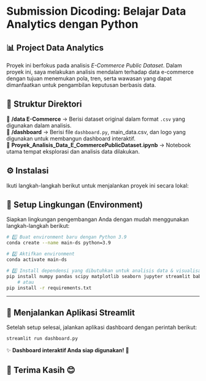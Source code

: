 # **Submission Dicoding: Belajar Data Analytics dengan Python**  

## 📊 **Project Data Analytics**  
 Proyek ini berfokus pada analisis *E-Commerce Public Dataset*. Dalam proyek ini, saya melakukan analisis mendalam terhadap data e-commerce dengan tujuan menemukan pola, tren, serta wawasan yang dapat dimanfaatkan untuk pengambilan keputusan berbasis data.  

## 📂 **Struktur Direktori**  
📁 **/data E-Commerce** → Berisi dataset original dalam format `.csv` yang digunakan dalam analisis.  
📁 **/dashboard** → Berisi file `dashboard.py`, main_data.csv, dan logo yang digunakan untuk membangun dashboard interaktif.  
📄 **Proyek_Analisis_Data_E_CommercePublicDataset.ipynb** → Notebook utama tempat eksplorasi dan analisis data dilakukan.  

## ⚙ **Instalasi**  
Ikuti langkah-langkah berikut untuk menjalankan proyek ini secara lokal:  

## 🚀 **Setup Lingkungan (Environment)**  
Siapkan lingkungan pengembangan Anda dengan mudah menggunakan langkah-langkah berikut:  

```bash
# 1️⃣ Buat environment baru dengan Python 3.9
conda create --name main-ds python=3.9  

# 2️⃣ Aktifkan environment
conda activate main-ds  

# 3️⃣ Install dependensi yang dibutuhkan untuk analisis data & visualisasi 📊  
pip install numpy pandas scipy matplotlib seaborn jupyter streamlit babel  
    # atau 
pip install -r requirements.txt
```  

---  

## 🎯 **Menjalankan Aplikasi Streamlit**  
Setelah setup selesai, jalankan aplikasi dashboard dengan perintah berikut:  

```bash
streamlit run dashboard.py  
```  

✨ **Dashboard interaktif Anda siap digunakan!** 🎉  



## 🙏 **Terima Kasih** 😊
